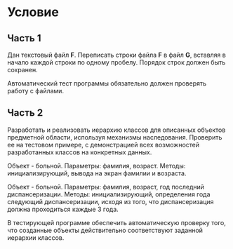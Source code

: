 # Условие

## Часть 1
Дан текстовый файл **F**. Переписать строки файла **F** в файл **G**, вставляя в начало каждой строки по одному пробелу. Порядок строк должен быть сохранен.

Автоматический тест программы обязательно должен проверять работу с файлами.

## Часть 2
Разработать и реализовать иерархию классов для описанных объектов предметной области, используя механизмы наследования. Проверить ее на тестовом примере, с демонстрацией всех возможностей разработанных классов на конкретных данных.

  Объект - больной. Параметры: фамилия, возраст. Методы: инициализирующий, вывода на экран фамилии и возраста.
  
  Объект - больной. Параметры: фамилия, возраст, год последний диспансеризации. Методы: инициализирующий, определения года следующий диспансеризации, исходя из того, что диспансеризация должна проходиться каждые 3 года.
  
В тестирующей программе обеспечить автоматическую проверку того, что созданные объекты действительно соответствуют заданной иерархии классов.
